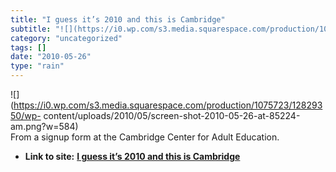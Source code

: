 ```yaml
---
title: "I guess it’s 2010 and this is Cambridge"
subtitle: "![](https://i0.wp.com/s3.media.squarespace.com/production/1075723/12829350/wp-"
category: "uncategorized"
tags: []
date: "2010-05-26"
type: "rain"
---
```

![](https://i0.wp.com/s3.media.squarespace.com/production/1075723/12829350/wp-
content/uploads/2010/05/screen-shot-2010-05-26-at-85224-am.png?w=584)  
From a signup form at the Cambridge Center for Adult Education.


* **Link to site:** **[I guess it’s 2010 and this is Cambridge](None)**